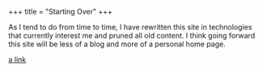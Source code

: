 +++
title = "Starting Over"
+++

As I tend to do from time to time, I have rewritten this site in technologies that currently interest me and pruned all old content. I think going forward this site will be less of a blog and more of a personal home page.

[a link](http://erickmerchant.com)
